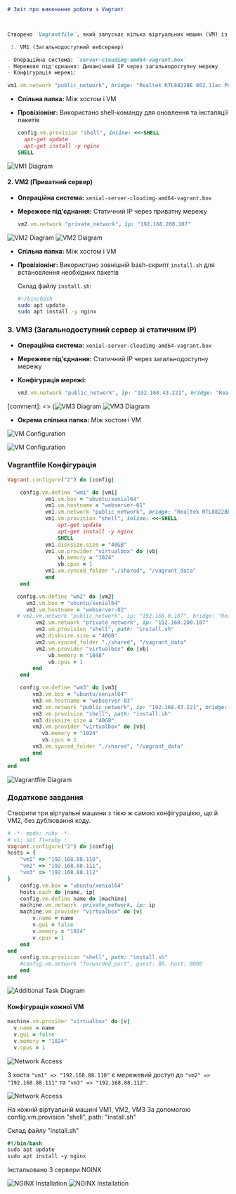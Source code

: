 
```markdown
# Звіт про виконання роботи з Vagrant



Створено `Vagrantfile`, який запускає кілька віртуальних машин (VM) із наступними вимогами:

 1. VM1 (Загальнодоступний вебсервер)

- Операційна система: `server-cloudimg-amd64-vagrant.box`
- Мережеве під'єднання: Динамічний IP через загальнодоступну мережу
- Конфігурація мережі:
```
  ```ruby
  vm1.vm.network "public_network", bridge: "Realtek RTL8822BE 802.11ac PCIe Adapter"
  ```

- **Спільна папка:** Між хостом і VM
- **Провізіонінг:** Використано shell-команду для оновлення та інсталяції пакетів

  ```ruby
  config.vm.provision "shell", inline: <<-SHELL
    apt-get update
    apt-get install -y nginx
  SHELL
  ```

![VM1 Diagram](Report/Aspose.Words.d0cf3626-b7ca-4290-aade-0ca94301f1af.001.png)

#### 2. VM2 (Приватний сервер)

- **Операційна система:** `xenial-server-cloudimg-amd64-vagrant.box`
- **Мережеве під'єднання:** Статичний IP через приватну мережу

  ```ruby
  vm2.vm.network "private_network", ip: "192.168.200.107"
  ```
![VM2 Diagram](Report/Aspose.Words.d0cf3626-b7ca-4290-aade-0ca94301f1af.002.png)
![VM2 Diagram](Report/Aspose.Words.d0cf3626-b7ca-4290-aade-0ca94301f1af.003.png)


- **Спільна папка:** Між хостом і VM
- **Провізіонінг:** Використано зовнішній bash-скрипт `install.sh` для встановлення необхідних пакетів

  Склад файлу `install.sh`:

  ```bash
  #!/bin/bash
  sudo apt update
  sudo apt install -y nginx
  ```




### 3. VM3 (Загальнодоступний сервер зі статичним IP)

- **Операційна система:** `xenial-server-cloudimg-amd64-vagrant.box`
- **Мережеве під'єднання:** Статичний IP через загальнодоступну мережу
- **Конфігурація мережі:**

  ```ruby
  vm3.vm.network "public_network", ip: "192.168.43.221", bridge: "Realtek RTL8822BE 802.11ac PCIe Adapter"
  ```
[comment]: <> (![VM3 Diagram](Aspose.Words.d0cf3626-b7ca-4290-aade-0ca94301f1af.004.png)
![VM3 Diagram](Report/Aspose.Words.d0cf3626-b7ca-4290-aade-0ca94301f1af.005.png)



- **Окрема спільна папка:** Між хостом і VM

![VM Configuration](Report/Aspose.Words.d0cf3626-b7ca-4290-aade-0ca94301f1af.006.png)

![VM Configuration](Report/Aspose.Words.d0cf3626-b7ca-4290-aade-0ca94301f1af.007.png)


### Vagrantfile Конфігурація

```ruby
Vagrant.configure("2") do |config|

    config.vm.define "wm1" do |vm1|
            vm1.vm.box = "ubuntu/xenial64"
            vm1.vm.hostname = "webserver-01"
            vm1.vm.network "public_network", bridge: "Realtek RTL8822BE 802.11ac PCIe Adapter"
            vm1.vm.provision "shell", inline: <<-SHELL
                apt-get update
                apt-get install -y nginx
                SHELL
            vm1.disksize.size = "40GB"
            vm1.vm.provider "virtualbox" do |vb|
                vb.memory = "1024"
                vb.cpus = 1
            vm1.vm.synced_folder "./shared", "/vagrant_data"
            end
    end

   config.vm.define "wm2" do |vm2|
      vm2.vm.box = "ubuntu/xenial64"
      vm2.vm.hostname = "webserver-02"
   # vm2.vm.network "public_network", ip: "192.168.0.107", bridge: "Realtek RTL8822BE 802.11ac PCIe Adapter"
         vm2.vm.network "private_network", ip: "192.168.200.107"
         vm2.vm.provision "shell", path: "install.sh"
         vm2.disksize.size = "40GB"
         vm2.vm.synced_folder "./shared", "/vagrant_data"
         vm2.vm.provider "virtualbox" do |vb|
             vb.memory = "1048"
             vb.cpus = 1
        end
    end

    config.vm.define "wm3" do |vm3|
        vm3.vm.box = "ubuntu/xenial64"
        vm3.vm.hostname = "webserver-03"
        vm3.vm.network "public_network", ip: "192.168.43.221", bridge: "Realtek RTL8822BE 802.11ac PCIe Adapter"
        vm3.vm.provision "shell", path: "install.sh"
        vm3.disksize.size = "40GB"
        vm3.vm.provider "virtualbox" do |vb|
           vb.memory = "1024"
           vb.cpus = 1
        vm3.vm.synced_folder "./shared", "/vagrant_data"
        end
    end
end
```

![Vagrantfile Diagram](Report/Aspose.Words.d0cf3626-b7ca-4290-aade-0ca94301f1af.008.png)

### Додаткове завдання

Створити три віртуальні машини з тією ж самою конфігурацією, що й VM2, без дублювання коду.

```ruby
# -*- mode: ruby -*-
# vi: set ft=ruby :
Vagrant.configure("2") do |config|
hosts = {
    "vm1" => "192.168.88.110",
    "vm2" => "192.168.88.111",
    "vm3" => "192.168.88.112"
}
    config.vm.box = "ubuntu/xenial64"
    hosts.each do |name, ip|
    config.vm.define name do |machine|
    machine.vm.network :private_network, ip: ip
    machine.vm.provider "virtualbox" do |v|
        v.name = name
        v.gui = false
        v.memory = "1024"
        v.cpus = 1
    end
end
    config.vm.provision "shell", path: "install.sh"
    #config.vm.network "forwarded_port", guest: 80, host: 8000
    end
end
```

![Additional Task Diagram](Report/Aspose.Words.d0cf3626-b7ca-4290-aade-0ca94301f1af.009.png)

#### Конфігурація кожної VM

```ruby
machine.vm.provider "virtualbox" do |v|
  v.name = name
  v.gui = false
  v.memory = "1024"
  v.cpus = 1
```

![Network Access](Report/Aspose.Words.d0cf3626-b7ca-4290-aade-0ca94301f1af.010.png)


З хоста `"vm1" => "192.168.88.110"` є мережевий доступ до `"vm2" => "192.168.88.111"` та `"vm3" => "192.168.88.112"`.

![Network Access](Report/Aspose.Words.d0cf3626-b7ca-4290-aade-0ca94301f1af.011.png)


На кожній віртуальній машині VM1, VM2, VM3
За допомогою
config.vm.provision "shell", path: "install.sh"

Склад файлу  "install.sh"
```ruby
#!/bin/bash
sudo apt update
sudo apt install -y nginx
```

Інстальовано 3 сервери  NGINX

![NGINX Installation](Report/Aspose.Words.d0cf3626-b7ca-4290-aade-0ca94301f1af.012.png)
![NGINX Installation](Report/Aspose.Words.d0cf3626-b7ca-4290-aade-0ca94301f1af.013.png)
```

